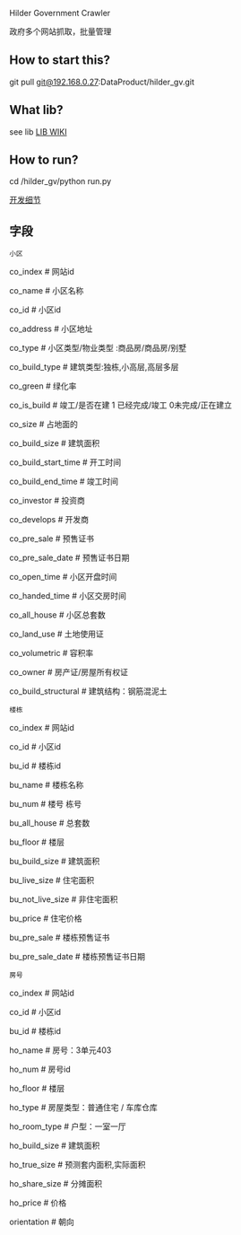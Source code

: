 Hilder Government Crawler

政府多个网站抓取，批量管理

How to start this?
--
git pull git@192.168.0.27:DataProduct/hilder_gv.git

What lib?
--
see lib <a href='http://192.168.0.27/DataProduct/lib/wikis/How-to-start-submodule%3F'>LIB WIKI</a> 

How to run?
--
cd /hilder_gv/python run.py

<a href='http://192.168.0.27/DataProduct/hilder_gv/wikis/%E9%A1%B9%E7%9B%AE%E5%86%85%E6%8A%80%E6%9C%AF%E7%BB%86%E8%8A%82'>开发细节</a>

字段
--
`小区`

co_index  # 网站id

co_name  # 小区名称

co_id  # 小区id

co_address  # 小区地址

co_type  # 小区类型/物业类型 :商品房/商品房/别墅

co_build_type  # 建筑类型:独栋,小高层,高层多层

co_green  # 绿化率

co_is_build  # 竣工/是否在建 1 已经完成/竣工 0未完成/正在建立

co_size  # 占地面的

co_build_size  # 建筑面积

co_build_start_time  # 开工时间

co_build_end_time  # 竣工时间

co_investor  # 投资商

co_develops  # 开发商

co_pre_sale  # 预售证书

co_pre_sale_date  # 预售证书日期

co_open_time  # 小区开盘时间

co_handed_time  # 小区交房时间

co_all_house  # 小区总套数

co_land_use  # 土地使用证

co_volumetric  # 容积率

co_owner  # 房产证/房屋所有权证

co_build_structural  # 建筑结构：钢筋混泥土

`楼栋`

co_index  # 网站id

co_id  # 小区id

bu_id  # 楼栋id

bu_name  # 楼栋名称

bu_num  # 楼号 栋号

bu_all_house  # 总套数

bu_floor  # 楼层

bu_build_size  # 建筑面积

bu_live_size  # 住宅面积

bu_not_live_size  # 非住宅面积

bu_price  # 住宅价格

bu_pre_sale  # 楼栋预售证书

bu_pre_sale_date  # 楼栋预售证书日期

`房号`

co_index  # 网站id

co_id  # 小区id

bu_id  # 楼栋id

ho_name  # 房号：3单元403

ho_num  # 房号id

ho_floor  # 楼层

ho_type  # 房屋类型：普通住宅 / 车库仓库

ho_room_type  # 户型：一室一厅

ho_build_size  # 建筑面积

ho_true_size  # 预测套内面积,实际面积

ho_share_size  # 分摊面积

ho_price  # 价格

orientation  # 朝向


